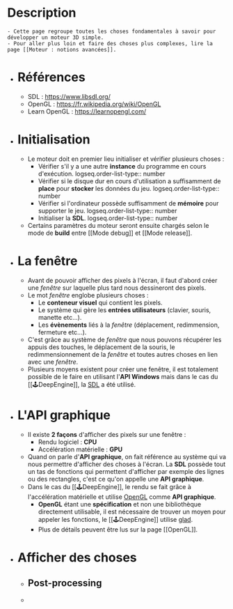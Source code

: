 # Description
	- Cette page regroupe toutes les choses fondamentales à savoir pour développer un moteur 3D simple.
	- Pour aller plus loin et faire des choses plus complexes, lire la page [[Moteur : notions avancées]].
- # Références
	- SDL : https://www.libsdl.org/
	- OpenGL : https://fr.wikipedia.org/wiki/OpenGL
	- Learn OpenGL : https://learnopengl.com/
- # Initialisation
	- Le moteur doit en premier lieu initialiser et vérifier plusieurs choses :
		- Vérifier s'il y a une autre **instance** du programme en cours d'exécution.
		  logseq.order-list-type:: number
		- Vérifier si le disque dur en cours d'utilisation a suffisamment de **place** pour **stocker** les données du jeu.
		  logseq.order-list-type:: number
		- Vérifier si l'ordinateur possède suffisamment de **mémoire** pour supporter le jeu.
		  logseq.order-list-type:: number
		- Initialiser la **SDL**.
		  logseq.order-list-type:: number
	- Certains paramètres du moteur seront ensuite chargés selon le mode de **build** entre [[Mode debug]] et [[Mode release]].
- # La fenêtre
	- Avant de pouvoir afficher des pixels à l'écran, il faut d'abord créer une *fenêtre* sur laquelle plus tard nous dessineront des pixels.
	- Le mot *fenêtre* englobe plusieurs choses :
		- Le **conteneur visuel** qui contient les pixels.
		- Le système qui gère les **entrées utilisateurs** (clavier, souris, manette etc...).
		- Les **évènements** liés à la *fenêtre* (déplacement, redimmension, fermeture etc...).
	- C'est grâce au système de *fenêtre* que nous pouvons récupérer les appuis des touches, le déplacement de la souris, le redimmensionnement de la *fenêtre* et toutes autres choses en lien avec une *fenêtre*.
	- Plusieurs moyens existent pour créer une fenêtre, il est totalement possible de le faire en utilisant l'**API Windows** mais dans le cas du [[🕹️DeepEngine]], la [SDL](https://www.libsdl.org/) a été utilisé.
- # L'API graphique
	- Il existe **2 façons** d'afficher des pixels sur une fenêtre :
		- Rendu logiciel : **CPU**
		- Accélération matérielle : **GPU**
	- Quand on parle d'**API graphique**, on fait référence au système qui va nous permettre d'afficher des choses à l'écran. La **SDL** possède tout un tas de fonctions qui permettent d'afficher par exemple des lignes ou des rectangles, c'est ce qu'on appelle une **API graphique**.
	- Dans le cas du [[🕹️DeepEngine]], le rendu se fait grâce à l'accélération matérielle et utilise [OpenGL](https://fr.wikipedia.org/wiki/OpenGL) comme **API graphique**.
		- **OpenGL** étant une **spécification** et non une bibliothèque directement utilisable, il est nécessaire de trouver un moyen pour appeler les fonctions, le [[🕹️DeepEngine]] utilise [glad](https://glad.dav1d.de/).
		- Plus de détails peuvent être lus sur la page [[OpenGL]].
- # Afficher des choses
	- ## Post-processing
	-